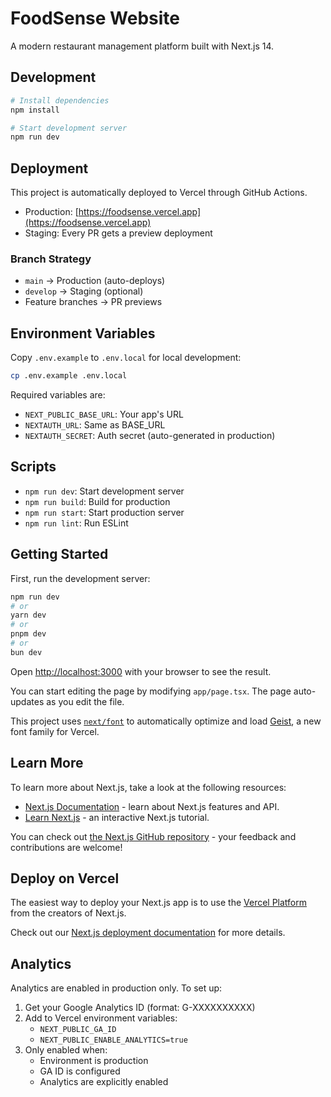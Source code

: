 # FoodSense Website

A modern restaurant management platform built with Next.js 14.

## Development

```bash
# Install dependencies
npm install

# Start development server
npm run dev
```

## Deployment

This project is automatically deployed to Vercel through GitHub Actions. 

- Production: [https://foodsense.vercel.app](https://foodsense.vercel.app)
- Staging: Every PR gets a preview deployment

### Branch Strategy
- `main` → Production (auto-deploys)
- `develop` → Staging (optional)
- Feature branches → PR previews

## Environment Variables

Copy `.env.example` to `.env.local` for local development:

```bash
cp .env.example .env.local
```

Required variables are:
- `NEXT_PUBLIC_BASE_URL`: Your app's URL
- `NEXTAUTH_URL`: Same as BASE_URL
- `NEXTAUTH_SECRET`: Auth secret (auto-generated in production)

## Scripts

- `npm run dev`: Start development server
- `npm run build`: Build for production
- `npm run start`: Start production server
- `npm run lint`: Run ESLint

## Getting Started

First, run the development server:

```bash
npm run dev
# or
yarn dev
# or
pnpm dev
# or
bun dev
```

Open [http://localhost:3000](http://localhost:3000) with your browser to see the result.

You can start editing the page by modifying `app/page.tsx`. The page auto-updates as you edit the file.

This project uses [`next/font`](https://nextjs.org/docs/app/building-your-application/optimizing/fonts) to automatically optimize and load [Geist](https://vercel.com/font), a new font family for Vercel.

## Learn More

To learn more about Next.js, take a look at the following resources:

- [Next.js Documentation](https://nextjs.org/docs) - learn about Next.js features and API.
- [Learn Next.js](https://nextjs.org/learn) - an interactive Next.js tutorial.

You can check out [the Next.js GitHub repository](https://github.com/vercel/next.js) - your feedback and contributions are welcome!

## Deploy on Vercel

The easiest way to deploy your Next.js app is to use the [Vercel Platform](https://vercel.com/new?utm_medium=default-template&filter=next.js&utm_source=create-next-app&utm_campaign=create-next-app-readme) from the creators of Next.js.

Check out our [Next.js deployment documentation](https://nextjs.org/docs/app/building-your-application/deploying) for more details.

## Analytics

Analytics are enabled in production only. To set up:

1. Get your Google Analytics ID (format: G-XXXXXXXXXX)
2. Add to Vercel environment variables:
   - `NEXT_PUBLIC_GA_ID`
   - `NEXT_PUBLIC_ENABLE_ANALYTICS=true`
3. Only enabled when:
   - Environment is production
   - GA ID is configured
   - Analytics are explicitly enabled
